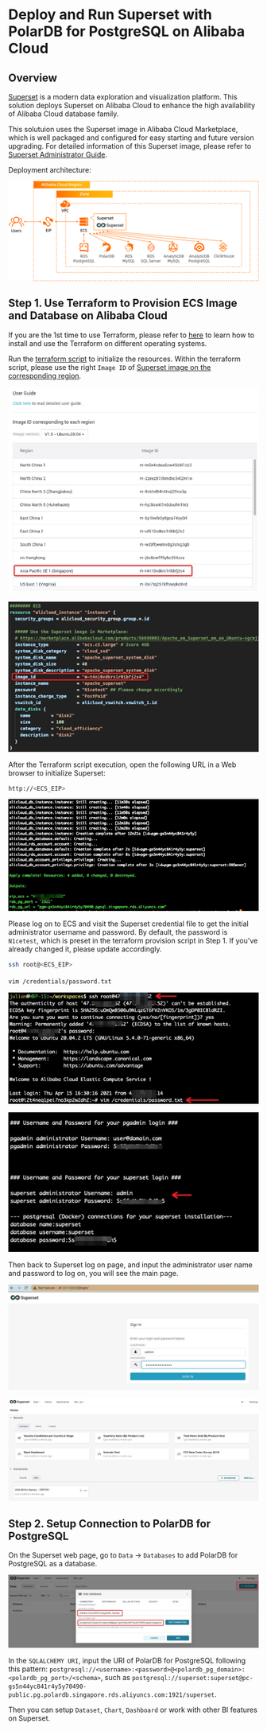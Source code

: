 # Deploy and Run Superset with PolarDB for PostgreSQL on Alibaba Cloud

## Overview

[Superset](https://superset.apache.org/) is a modern data exploration and visualization platform. This solution deploys Superset on Alibaba Cloud to enhance the high availability of Alibaba Cloud database family.

This solutuion uses the Superset image in Alibaba Cloud Marketplace, which is well packaged and configured for easy starting and future version upgrading. For detailed information of this Superset image, please refer to [Superset Administrator Guide](https://support.websoft9.com/en/docs/superset).

Deployment architecture:

![arch](./images/archi.png)

## Step 1. Use Terraform to Provision ECS Image and Database on Alibaba Cloud

If you are the 1st time to use Terraform, please refer to [here](https://github.com/alibabacloud-howto/terraform-templates) to learn how to install and use the Terraform on different operating systems.

Run the [terraform script](https://github.com/alibabacloud-howto/opensource_with_apsaradb/blob/main/apache-superset/deployment/terraform/main.tf) to initialize the resources. Within the terraform script, please use the right `Image ID` of [Superset image on the corresponding region](https://marketplace.alibabacloud.com/products/56698003/Apache_em_Superset_em_on_Ubuntu-sgcmjj00025684.html).

![superset-image](./images/superset_image.png)

![superset-image-in-tf](./images/superset_image_in_tf.png)

After the Terraform script execution, open the following URL in a Web browser to initialize Superset:

```bash
http://<ECS_EIP>
```

![tf-done](./images/tf_done.png)

Please log on to ECS and visit the Superset credential file to get the initial administrator username and password. By default, the password is `N1cetest`, which is preset in the terraform provision script in Step 1. If you've already changed it, please update accordingly.

```bash
ssh root@<ECS_EIP>

vim /credentials/password.txt
```

![ecs-logon](./images/ecs_logon.png)

![superset-password](./images/superset_password.png)

Then back to Superset log on page, and input the administrator user name and password to log on, you will see the main page.

![superset-logon](./images/superset_logon.png)

![superset-main](./images/superset_main.png)

## Step 2. Setup Connection to PolarDB for PostgreSQL

On the Superset web page, go to `Data` -> `Databases` to add PolarDB for PostgreSQL as a database.

![pg-config](./images/rds_pg_config.png)

In the `SQLALCHEMY URI`, input the URI of PolarDB for PostgreSQL following this pattern: `postgresql://<username>:<password>@<polardb_pg_domain>:<polardb_pg_port>/<schema>`, such as `postgresql://superset:superset@pc-gs5n44yc841r4y5y70490-public.pg.polardb.singapore.rds.aliyuncs.com:1921/superset`.

Then you can setup `Dataset`, `Chart`, `Dashboard` or work with other BI features on Superset.
